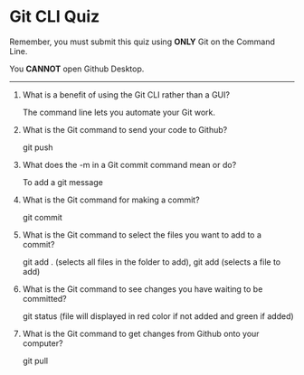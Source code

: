 # Git CLI Quiz

Remember, you must submit this quiz using __ONLY__ Git on the Command Line. 

You __CANNOT__ open Github Desktop.

---

1. What is a benefit of using the Git CLI rather than a GUI?

    The command line lets you automate your Git work.

2. What is the Git command to send your code to Github?

    git push 

3. What does the -m in a Git commit command mean or do?

    To add a git message

4. What is the Git command for making a commit?

    git commit

5. What is the Git command to select the files you want to add to a commit?

    git add . (selects all files in the folder to add), git add <file-name> (selects a file to add)

6. What is the Git command to see changes you have waiting to be committed?

    git status (file will displayed in red color if not added and green if added)

7. What is the Git command to get changes from Github onto your computer?

    git pull
